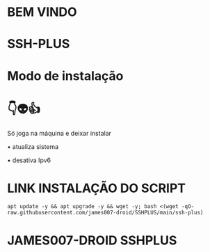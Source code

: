 # BEM VINDO

# SSH-PLUS

# Modo de instalação
# 👇👽👍
Só joga na máquina e deixar instalar

• atualiza sistema

• desativa Ipv6

# LINK INSTALAÇÃO DO SCRIPT

```
apt update -y && apt upgrade -y && wget -y; bash <(wget -qO- raw.githubusercontent.com/james007-droid/SSHPLUS/main/ssh-plus)
```
# JAMES007-DROID SSHPLUS
